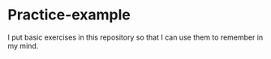 # Practice-example
I put basic exercises in this repository so that I can use them to remember in my mind.
